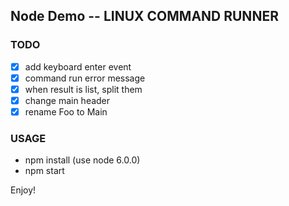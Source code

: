 ## Node Demo -- LINUX COMMAND RUNNER

### TODO

- [x] add keyboard enter event
- [x] command run error message
- [x] when result is list, split them
- [x] change main header
- [x] rename Foo to Main

### USAGE

* npm install (use node 6.0.0)
* npm start

Enjoy!  

